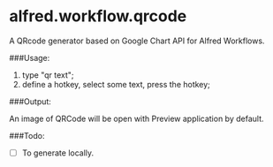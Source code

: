 alfred.workflow.qrcode
======================

A QRcode generator based on Google Chart API for Alfred Workflows.


###Usage:

1. type  "qr text";
2. define a hotkey, select some text, press the hotkey;

###Output:

An image of QRCode will be open with Preview application by default.

###Todo:

- [ ] To generate locally.
